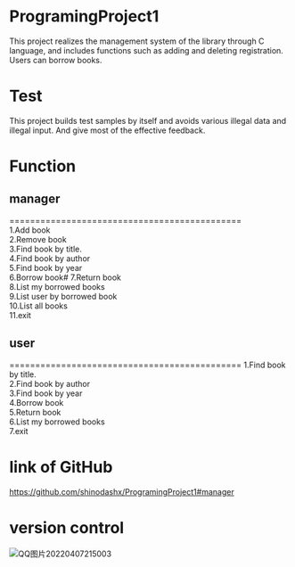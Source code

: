 # ProgramingProject1
This project realizes the management system of the library through C language, and includes functions such as adding and deleting registration. Users can borrow books.

# Test
This project builds test samples by itself and avoids various illegal data and illegal input. And give most of the effective feedback.

# Function

##  manager
=============================================        
    1.Add book                                                
    2.Remove book                                             
    3.Find book by title.                                     
    4.Find book by author                                     
    5.Find book by year                                       
    6.Borrow book#    7.Return book                                             
    8.List my borrowed books                                  
    9.List user by borrowed book                              
    10.List all books                                         
    11.exit                                                   

## user
============================================= 
    1.Find book by title.                                     
    2.Find book by author                                     
    3.Find book by year                                       
    4.Borrow book                                             
    5.Return book                                             
    6.List my borrowed books                                  
    7.exit    

# link of GitHub
https://github.com/shinodashx/ProgramingProject1#manager

# version control



![QQ图片20220407215003](C:\Users\shinoda_shx\Desktop\QQ图片20220407215003.png)
